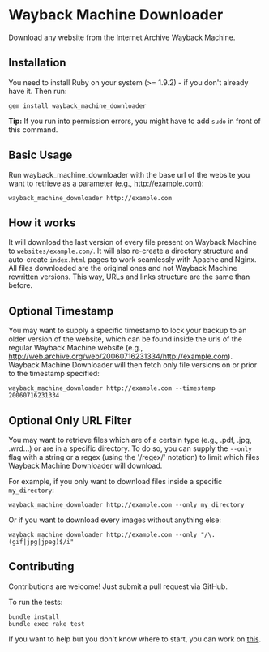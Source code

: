# Wayback Machine Downloader

Download any website from the Internet Archive Wayback Machine.

## Installation

You need to install Ruby on your system (>= 1.9.2) - if you don't already have it.
Then run:

    gem install wayback_machine_downloader

**Tip:** If you run into permission errors, you might have to add `sudo` in front of this command.

## Basic Usage

Run wayback_machine_downloader with the base url of the website you want to retrieve as a parameter (e.g., http://example.com):

    wayback_machine_downloader http://example.com

## How it works

It will download the last version of every file present on Wayback Machine to `websites/example.com/`. It will also re-create a directory structure and auto-create `index.html` pages to work seamlessly with Apache and Nginx. All files downloaded are the original ones and not Wayback Machine rewritten versions. This way, URLs and links structure are the same than before.

## Optional Timestamp

You may want to supply a specific timestamp to lock your backup to an older version of the website, which can be found inside the urls of the regular Wayback Machine website (e.g., http://web.archive.org/web/20060716231334/http://example.com).
Wayback Machine Downloader will then fetch only file versions on or prior to the timestamp specified:

    wayback_machine_downloader http://example.com --timestamp 20060716231334

## Optional Only URL Filter

You may want to retrieve files which are of a certain type (e.g., .pdf, .jpg, .wrd...) or are in a specific directory. To do so, you can supply the `--only` flag with a string or a regex (using the '/regex/' notation) to limit which files Wayback Machine Downloader will download.

For example, if you only want to download files inside a specific `my_directory`:

    wayback_machine_downloader http://example.com --only my_directory
    
Or if you want to download every images without anything else:
    
    wayback_machine_downloader http://example.com --only "/\.(gif|jpg|jpeg)$/i"

## Contributing

Contributions are welcome! Just submit a pull request via GitHub.

To run the tests:

    bundle install
    bundle exec rake test
    
If you want to help but you don't know where to start, you can work on  [this]( https://github.com/hartator/wayback-machine-downloader/issues/26).
